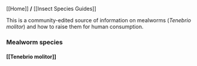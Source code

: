 [[Home]] **/** [[Insect Species Guides]]

This is a community-edited source of information on mealworms (_Tenebrio molitor_) and how to raise them for human consumption.

### Mealworm species

#### [[Tenebrio molitor]]

